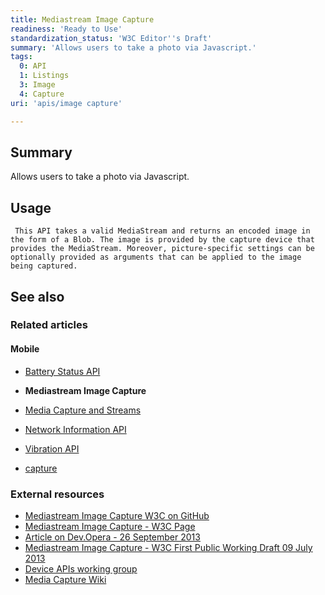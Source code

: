 ```yaml
---
title: Mediastream Image Capture
readiness: 'Ready to Use'
standardization_status: 'W3C Editor''s Draft'
summary: 'Allows users to take a photo via Javascript.'
tags:
  0: API
  1: Listings
  3: Image
  4: Capture
uri: 'apis/image capture'

---
```

## <span>Summary</span>

Allows users to take a photo via Javascript.

## <span>Usage</span>

     This API takes a valid MediaStream and returns an encoded image in the form of a Blob. The image is provided by the capture device that provides the MediaStream. Moreover, picture-specific settings can be optionally provided as arguments that can be applied to the image being captured.

## <span>See also</span>

### <span>Related articles</span>

#### <span>Mobile</span>

-   [Battery Status API](/apis/battery_status)

-   **Mediastream Image Capture**

-   [Media Capture and Streams](/apis/media_capture_and_streams)

-   [Network Information API](/apis/network_information)

-   [Vibration API](/apis/vibration)

-   [capture](/html/attributes/capture)

### <span>External resources</span>

-   [Mediastream Image Capture W3C on GitHub](http://w3c.github.io/mediacapture-image/)
-   [Mediastream Image Capture - W3C Page](http://www.w3.org/TR/image-capture/)
-   [Article on Dev.Opera - 26 September 2013](http://dev.opera.com/articles/view/media-capture-in-mobile-browsers/)
-   [Mediastream Image Capture - W3C First Public Working Draft 09 July 2013](http://www.w3.org/TR/2013/WD-image-capture-20130709/)
-   [Device APIs working group](http://www.w3.org/2009/dap/)
-   [Media Capture Wiki](http://www.w3.org/wiki/Media_Capture)

